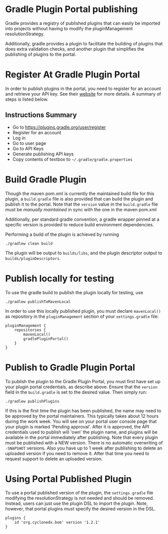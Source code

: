 # Gradle Plugin Portal publishing

Gradle provides a registry of published plugins that can easily be imported
into projects without having to modify the pluginManagement resolutionStrategy.

Additionally, gradle provides a plugin to facilitate the building of plugins
that does extra validation checks, and another plugin that simplifies the
publishing of plugins to the portal.

# Register At Gradle Plugin Portal

In order to publish plugins in the portal, you need to register for an account
and retrieve your API key.  See their 
[website](https://guides.gradle.org/publishing-plugins-to-gradle-plugin-portal/#create_an_account_on_the_gradle_plugin_portal)
for more details.  A summary of steps is listed below.

## Instructions Summary

* Go to https://plugins.gradle.org/user/register
* Register for an account
* Log in
* Go to user page
* Go to API Keys
* Generate publishing API keys
* Copy contents of textbox to `~/.gradle/gradle.properties`

# Build Gradle Plugin

Though the maven pom.xml is currently the maintained build file for this
plugin, a `build.gradle` file is also provided that can build the plugin
and publish it to the portal. Note that the `version` value in the 
`build.gradle` file must be _manually maintained_ in sync with the one
in the maven pom.xml 
 
Additionally, per standard gradle convention, a gradle wrapper pinned at 
a specific version is provided to reduce build environment dependencies.

Performing a build of the plugin is achieved by running

```
./gradlew clean build
```

The plugin will be output to `builds/libs`, and the plugin descriptor output 
to `builds/pluginDescriptors`.

# Publish locally for testing

To use the gradle build to publish the plugin locally for testing, use

```
./gradlew publishToMavenLocal
```

In order to use this locally published plugin, you must declare `mavenLocal()` as repository in the `pluginManagement` section
of your `settings.gradle` file:


```
pluginManagement {
    repositories {
        mavenLocal()
        gradlePluginPortal()
    }
}
```

# Publish to Gradle Plugin Portal

To publish the plugin to the Gradle Plugin Portal, you must first have set
up your plugin portal credentials, as describe above.  Ensure that the
`version` field in the `build.gradle` is set to the desired value.  Then 
simply run:

```
./gradlew publishPlugins
```

If this is the first time the plugin has been published, the name may need
to be approved by the portal maintainers.  This typically takes about 12 hours
during the work week.  You will see on your portal user console page that
your plugin is marked 'Pending approval'.  After it is approved, the API
credentials used to publish will 'own' the plugin name, and plugins will be
available in the portal immediately after publishing.  Note that every plugin
must be published with a NEW version.  There is no automatic overwriting of
`-SNAPSHOT` versions.  Also you have up to 1 week after publishing to delete
an uploaded version if you need to remove it.  After that time you need to 
request support to delete an uploaded version.

# Using Portal Published Plugin

To use a portal published version of the plugin, the `settings.gradle` file
modifying the resolutionStrategy is not needed and should be removed.  Instead,
users can just use the plugin DSL to import the plugin.  Note, however, that 
portal plugins _must_ specify the desired version in the DSL.

```
plugins {
    id 'org.cyclonedx.bom' version '1.2.1'
}
```

